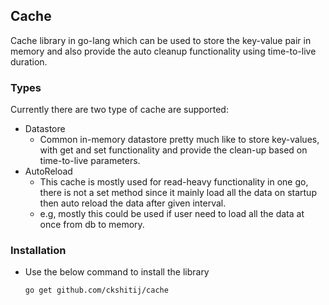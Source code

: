 ## Cache

Cache library in go-lang which can be used to store the key-value pair in memory and also provide the auto cleanup functionality using time-to-live duration.

### Types

Currently there are two type of cache are supported:
 - Datastore
   - Common in-memory datastore pretty much like to store key-values, with get and set functionality and provide the clean-up based on time-to-live parameters.
 - AutoReload
   - This cache is mostly used for read-heavy functionality in one go, there is not a set method since it mainly load all the data on startup then auto reload the data after given interval.
   - e.g, mostly this could be used if user need to load all the data at once from db to memory.

### Installation

- Use the below command to install the library
    ```sh
    go get github.com/ckshitij/cache
    ```
